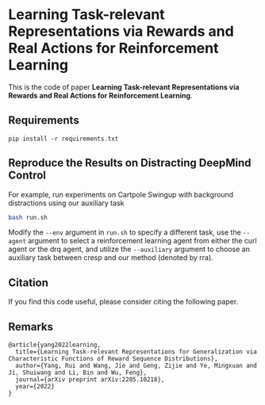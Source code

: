# Learning Task-relevant Representations via Rewards and Real Actions for Reinforcement Learning


This is the code of paper **Learning Task-relevant Representations via Rewards and Real Actions for Reinforcement Learning**.


## Requirements

```
pip install -r requirements.txt
```

## Reproduce the Results on Distracting DeepMind Control

For example, run experiments on Cartpole Swingup with background distractions using our auxiliary task

``` bash
bash run.sh
```

Modify the `--env` argument in `run.sh` to specify a different task, use the `--agent` argument to select a reinforcement learning agent from either the curl agent or the drq agent, and utilize the `--auxiliary` argument to choose an auxiliary task between cresp and our method (denoted by rra).


## Citation

If you find this code useful, please consider citing the following paper.

## Remarks

```
@article{yang2022learning,
  title={Learning Task-relevant Representations for Generalization via Characteristic Functions of Reward Sequence Distributions},
  author={Yang, Rui and Wang, Jie and Geng, Zijie and Ye, Mingxuan and Ji, Shuiwang and Li, Bin and Wu, Feng},
  journal={arXiv preprint arXiv:2205.10218},
  year={2022}
}
```
